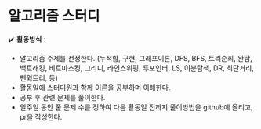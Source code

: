 # 알고리즘 스터디

✔️ **활동방식** : 

- 알고리즘 주제를 선정한다. (누적합, 구현, 그래프이론, DFS, BFS, 트리순회, 완탐, 백트래킹, 비트마스킹, 그리디, 라인스위핑, 투포인터, LS, 이분탐색, DR, 최단거리, 펜윅트리, 등)
- 활동일에 스터디원과 함께 이론을 공부하며 이해한다.
- 공부 후 관련 문제를 풀이한다.
- 일주일 동안 풀 문제 수를 정하여 다음 활동일 전까지 풀이방법을 github에 올리고, pr을 작성한다.